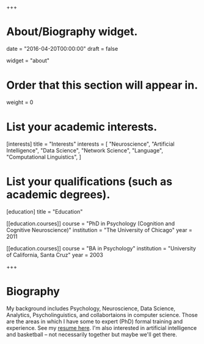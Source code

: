 +++
# About/Biography widget.

date = "2016-04-20T00:00:00"
draft = false

widget = "about"

# Order that this section will appear in.
weight = 0

# List your academic interests.
[interests]
  title = "Interests"
  interests = [
    "Neuroscience",
    "Artificial Intelligence",
    "Data Science",
    "Network Science",
    "Language",
    "Computational Linguistics",
  ]

# List your qualifications (such as academic degrees).
[education]
  title = "Education"

[[education.courses]]
  course = "PhD in Psychology (Cognition and Cognitive Neuroscience)"
  institution = "The University of Chicago"
  year = 2011

[[education.courses]]
  course = "BA in Psychology"
  institution = "University of California, Santa Cruz"
  year = 2003
 
+++

# Biography

My background includes Psychology, Neuroscience, Data Science, Analytics, Psycholinguistics, and collabortaions in computer science. Those are the areas in which I have some to expert (PhD) formal training and experience. See my [resume here](https://drive.google.com/open?id=0By9vvQ5RjgcMaVJqSFY4N09kYUU). I'm also interested in artificial intelligence and basketball – not necessarily together but maybe we'll get there. 


